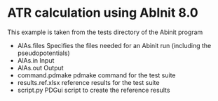 # ATR calculation using AbInit 8.0
This example is taken from the tests directory of the Abinit program

- AlAs.files		Specifies the files needed for an Abinit run (including the pseudopotentials)
- AlAs.in		Input
- AlAs.out		Output
- command.pdmake	pdmake command for the test suite
- results.ref.xlsx	reference results for the test suite
- script.py		PDGui script to create the reference results
